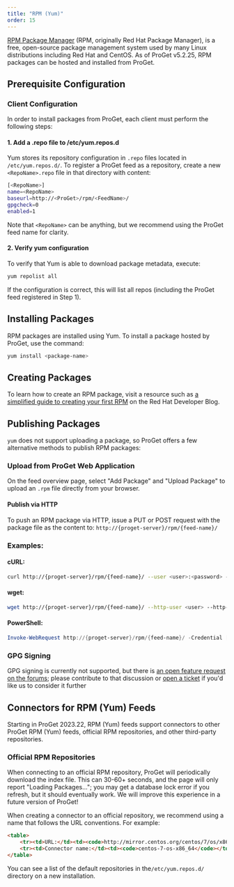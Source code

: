 ```yaml
---
title: "RPM (Yum)"
order: 15
---
```


[RPM Package Manager](https://rpm.org/) (RPM, originally Red Hat Package Manager), is a free, open-source package management system used by many Linux distributions including Red Hat and CentOS. As of ProGet v5.2.25, RPM packages can be hosted and installed from ProGet.

## Prerequisite Configuration

### Client Configuration

In order to install packages from ProGet, each client must perform the following steps:

#### 1. Add a .repo file to /etc/yum.repos.d

Yum stores its repository configuration in `.repo` files located in `/etc/yum.repos.d/`. To register a ProGet feed as a repository, create a new `<RepoName>.repo` file in that directory with content:

```bash
[<RepoName>]
name=<RepoName>
baseurl=http://<ProGet>/rpm/<FeedName>/
gpgcheck=0
enabled=1
```

Note that `<RepoName>` can be anything, but we recommend using the ProGet feed name for clarity.

#### 2. Verify yum configuration

To verify that Yum is able to download package metadata, execute:

```bash
yum repolist all
```

If the configuration is correct, this will list all repos (including the ProGet feed registered in Step 1).

## Installing Packages

RPM packages are installed using Yum. To install a package hosted by ProGet, use the command: 

```bash
yum install <package-name>
```

## Creating Packages

To learn how to create an RPM package, visit a resource such as [a simplified guide to creating your first RPM](https://developers.redhat.com/blog/2019/03/18/rpm-packaging-guide-creating-rpm/) on the Red Hat Developer Blog.

## Publishing Packages

`yum` does not support uploading a package, so ProGet offers a few alternative methods to publish RPM packages:

### Upload from ProGet Web Application

On the feed overview page, select "Add Package" and "Upload Package" to upload an `.rpm` file directly from your browser.

#### Publish via HTTP

To push an RPM package via HTTP, issue a PUT or POST request with the package file as the content to: `http://{proget-server}/rpm/{feed-name}/`

### Examples:

#### cURL:

```bash
curl http://{proget-server}/rpm/{feed-name}/ --user <user>:<password> --upload-file {my-package}.rpm
```

#### wget:

```bash
wget http://{proget-server}/rpm/{feed-name}/ --http-user <user> --http-password <password> --method POST --body-file {my-package}.rpm
```

#### PowerShell:

```powershell
Invoke-WebRequest http://{proget-server}/rpm/{feed-name}/ -Credential [System.Net.NetworkCredential]::new('<user>', '<password>') -Method PUT -InFile {my-package}.rpm
```

### GPG Signing

GPG signing is currently not supported, but there is [an open feature request on the forums](https://forums.inedo.com/topic/3336); please contribute to that discussion or [open a ticket](https://my.inedo.com/tickets/new) if you'd like us to consider it further

## Connectors for RPM (Yum) Feeds

Starting in ProGet 2023.22, RPM (Yum) feeds support connectors to other ProGet RPM (Yum) feeds, official RPM repositories, and other third-party repositories.

### Official RPM Repositories

When connecting to an official RPM repository, ProGet will periodically download the index file. This can 30-60+ seconds, and the page will only report "Loading Packages..."; you may get a database lock error if you refresh, but it should eventually work. We will improve this experience in a future version of ProGet!

When creating a connector to an official repository, we recommend using a name that follows the URL conventions. For example:

```html
<table>
    <tr><td>URL:</td><td><code>http://mirror.centos.org/centos/7/os/x86_64/</code></td></tr>
    <tr><td>Connector name:</td><td><code>centos-7-os-x86_64</code></td></tr>
</table>
```

You can see a list of the default repositories in the`/etc/yum.repos.d/` directory on a new installation.

